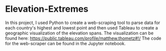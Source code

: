 # Elevation-Extremes
In this project, I used Python to create a web-scraping tool to parse data for each country's highest and lowest point and then used Tableau to create a geographic visualization of the elevation spans.  The visualization can be found here:  https://public.tableau.com/profile/matthew.thometz#!/
The code for the web-scraper can be found in the Jupyter notebook.  
